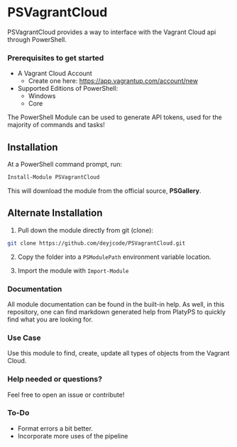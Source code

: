 # PSVagrantCloud 
PSVagrantCloud provides a way to interface with the Vagrant Cloud api through PowerShell.

### Prerequisites to get started
* A Vagrant Cloud Account
    * Create one here: https://app.vagrantup.com/account/new
* Supported Editions of PowerShell: 
    * Windows
    * Core

The PowerShell Module can be used to generate API tokens, used for the majority of commands and tasks!

## Installation
At a PowerShell command prompt, run:
```powershell
Install-Module PSVagrantCloud
```

This will download the module from the official source, **PSGallery**.

## Alternate Installation
1. Pull down the module directly from git (clone):
```bash
git clone https://github.com/deyjcode/PSVagrantCloud.git
```
2. Copy the folder into a `PSModulePath` environment variable location.

3. Import the module with `Import-Module`

### Documentation
All module documentation can be found in the built-in help. As well, in this repository, one can find markdown generated help from PlatyPS to quickly find what you are looking for.

### Use Case
Use this module to find, create, update all types of objects from the Vagrant Cloud.

### Help needed or questions?
Feel free to open an issue or contribute!

### To-Do
* Format errors a bit better.
* Incorporate more uses of the pipeline